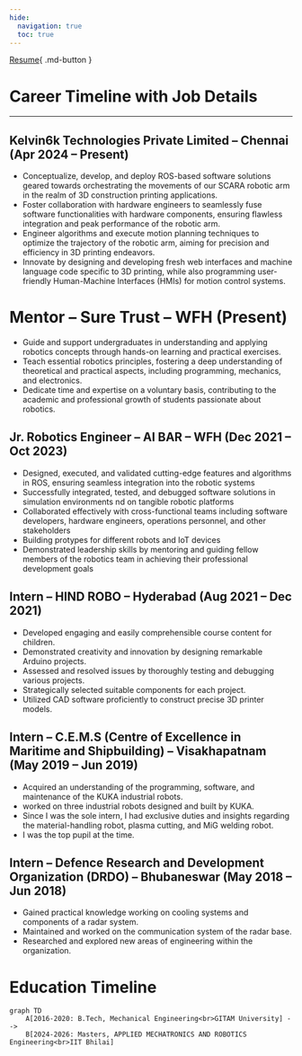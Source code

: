 ```yaml
---
hide:
  navigation: true
  toc: true
---
```

[Resume](Pedakolimi_Harish_Resume.pdf){ .md-button }


# Career Timeline with Job Details
---
## Kelvin6k Technologies Private Limited – Chennai (Apr 2024 – Present)
* Conceptualize, develop, and deploy ROS-based software solutions geared towards orchestrating the movements of our SCARA robotic arm in the realm of 3D construction printing applications.
* Foster collaboration with hardware engineers to seamlessly fuse software functionalities with hardware components, ensuring flawless integration and peak performance of the robotic arm.
* Engineer algorithms and execute motion planning techniques to optimize the trajectory of the robotic arm, aiming for precision and efficiency in 3D printing endeavors.
* Innovate by designing and developing fresh web interfaces and machine language code specific to 3D printing, while also programming user-friendly Human-Machine Interfaces (HMIs) for motion control systems.

# Mentor – Sure Trust – WFH (Present)
* Guide and support undergraduates in understanding and applying robotics concepts through hands-on learning and practical exercises.
* Teach essential robotics principles, fostering a deep understanding of theoretical and practical aspects, including programming, mechanics, and electronics.
* Dedicate time and expertise on a voluntary basis, contributing to the academic and professional growth of students passionate about robotics.

## Jr. Robotics Engineer – AI BAR – WFH (Dec 2021 – Oct 2023)
* Designed, executed, and validated cutting-edge features and algorithms in ROS, ensuring seamless integration into the robotic systems
* Successfully integrated, tested, and debugged software solutions in simulation environments nd on tangible robotic platforms
* Collaborated effectively with cross-functional teams including software developers, hardware engineers, operations personnel, and other stakeholders
* Building protypes for different robots and IoT devices
* Demonstrated leadership skills by mentoring and guiding fellow members of the robotics team in achieving their professional development goals

## Intern – HIND ROBO – Hyderabad (Aug 2021 – Dec 2021)

* Developed engaging and easily comprehensible course content for children.
* Demonstrated creativity and innovation by designing remarkable Arduino projects.
* Assessed and resolved issues by thoroughly testing and debugging various projects.
* Strategically selected suitable components for each project.
* Utilized CAD software proficiently to construct precise 3D printer models.

## Intern – C.E.M.S (Centre of Excellence in Maritime and Shipbuilding) – Visakhapatnam (May 2019 – Jun 2019)
* Acquired an understanding of the programming, software, and maintenance of the KUKA industrial robots.
* worked on three industrial robots designed and built by KUKA.
* Since I was the sole intern, I had exclusive duties and insights regarding the material-handling robot, plasma cutting, and MiG welding robot.
* I was the top pupil at the time.

## Intern – Defence Research and Development Organization (DRDO) – Bhubaneswar (May 2018 – Jun 2018)
* Gained practical knowledge working on cooling systems and components of a radar system.
* Maintained and worked on the communication system of the radar base.
* Researched and explored new areas of engineering within the organization.

# Education Timeline

```mermaid
graph TD
    A[2016-2020: B.Tech, Mechanical Engineering<br>GITAM University] -->
    B[2024-2026: Masters, APPLIED MECHATRONICS AND ROBOTICS Engineering<br>IIT Bhilai]
```